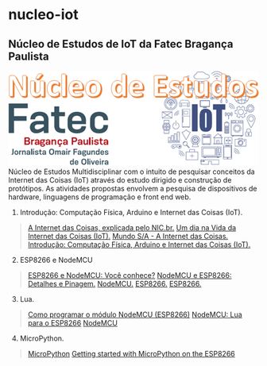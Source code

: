 # nucleo-iot
<h2>Núcleo de Estudos de IoT da Fatec Bragança Paulista</h2>
<img src="https://github.com/clvoliveira/nucleo-iot/blob/master/nucleo-iot.png">
Núcleo de Estudos Multidisciplinar com o intuito de pesquisar conceitos da Internet das Coisas (IoT) através do estudo dirigido e construção de protótipos. As atividades propostas envolvem a pesquisa de dispositivos de hardware, linguagens de programação e front end web.

1) Introdução: Computação Física, Arduino e Internet das Coisas (IoT).
<blockquote>
  <a href="https://www.youtube.com/watch?v=jlkvzcG1UMk" target="_new">A Internet das Coisas, explicada pelo NIC.br.</a>
  <a href="https://www.youtube.com/watch?v=P1KvcprNkb4" target="_new">Um dia na Vida da Internet das Coisas (IoT).</a>
  <a href="https://www.youtube.com/watch?v=71w8yjuKn9I" target="_new">Mundo S/A - A Internet das Coisas.</a>
  <a href="https://profclaudioblog.files.wordpress.com/2016/08/computacao-fisica-com-arduino.pdf" target="_new">Introdução: Computação Física, Arduino e Internet das Coisas (IoT).</a>
</blockquote>

2) ESP8266 e NodeMCU
<blockquote>
  <a href="https://www.youtube.com/watch?v=d91YqbND8A8" target="_new">ESP8266 e NodeMCU: Você conhece?</a>
  <a href="https://www.youtube.com/watch?v=slKGGrPDNpk" target="_new">NodeMCU e ESP8266: Detalhes e Pinagem.</a>
  <a href="https://pt.wikipedia.org/wiki/NodeMCU
http://blogmasterwalkershop.com.br/embarcados/nodemcu/nodemcu-uma-plataforma-com-caracteristicas-singulares-para-o-seu-projeto-iot/" target="_new">NodeMCU.</a>
  <a href="https://www.filipeflop.com/blog/guia-do-usuario-do-esp8266/" target="_new">ESP8266.</a>
  <a href="https://www.embarcados.com.br/modulo-esp8266/" target="_new">ESP8266.</a>
</blockquote>

3) Lua.
<blockquote>
  <a href="https://www.filipeflop.com/blog/esp8266-nodemcu-como-programar/" target="_new">Como programar o módulo NodeMCU (ESP8266)</a>
  <a href="https://butecoopensource.github.io/nodemcu-lua-para-o-esp8266/" target="_new">NodeMCU: Lua para o ESP8266</a>
  <a href="https://github.com/nodemcu/nodemcu-firmware" target="_new">NodeMCU</a>
</blockquote>
  
4) MicroPython.
<blockquote>
  <a href="https://micropython.org/" target="_new">MicroPython</a>
  <a href="https://docs.micropython.org/en/latest/esp8266/esp8266/tutorial/intro.html" target="_new">Getting started with MicroPython on the ESP8266</a>
</blockquote>

